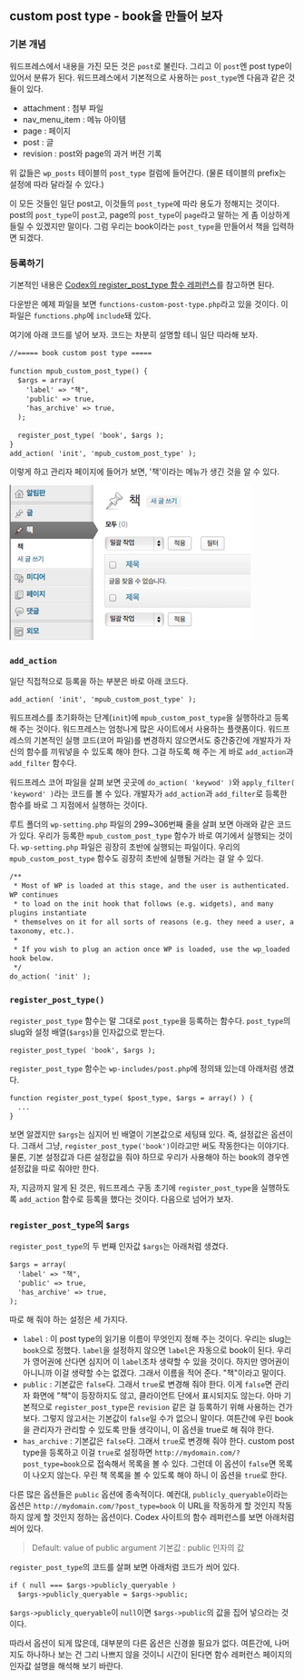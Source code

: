 ## custom post type - book을 만들어 보자

### 기본 개념

워드프레스에서 내용을 가진 모든 것은 `post`로 불린다. 그리고 이 `post`엔 post type이 있어서 분류가 된다. 워드프레스에서 기본적으로 사용하는 `post_type`엔 다음과 같은 것들이 있다.

* attachment : 첨부 파일
* nav_menu_item : 메뉴 아이템
* page : 페이지
* post : 글
* revision : post와 page의 과거 버전 기록

위 값들은 `wp_posts` 테이블의 `post_type` 컬럼에 들어간다. (물론 테이블의 prefix는 설정에 따라 달라질 수 있다.)

이 모든 것들인 일단 post고, 이것들의 `post_type`에 따라 용도가 정해지는 것이다. post의 `post_type`이 `post`고, page의 `post_type`이 `page`라고 말하는 게 좀 이상하게 들릴 수 있겠지만 말이다. 그럼 우리는 book이라는 `post_type`을 만들어서 책을 입력하면 되겠다.

### 등록하기

기본적인 내용은 [Codex의 register_post_type 함수 레퍼런스](http://codex.wordpress.org/Function_Reference/register_post_type)를 참고하면 된다.

다운받은 예제 파일을 보면 `functions-custom-post-type.php`라고 있을 것이다. 이 파일은 `functions.php`에 `include`돼 있다.

여기에 아래 코드를 넣어 보자. 코드는 차분히 설명할 테니 일단 따라해 보자.

    //===== book custom post type =====

    function mpub_custom_post_type() {
      $args = array(
        'label' => "책",
        'public' => true,
        'has_archive' => true,
      );

      register_post_type( 'book', $args );
    }
    add_action( 'init', 'mpub_custom_post_type' );

이렇게 하고 관리자 페이지에 들어가 보면, '책'이라는 메뉴가 생긴 것을 알 수 있다.

![관리자 메뉴에 책 항목이 추가된 모습](img/img01-admin-book-menu-simple.png)

### `add_action`

일단 직접적으로 등록을 하는 부분은 바로 아래 코드다.

    add_action( 'init', 'mpub_custom_post_type' );

워드프레스를 초기화하는 단계(`init`)에 `mpub_custom_post_type`을 실행하라고 등록해 주는 것이다. 워드프레스는 엄청나게 많은 사이트에서 사용하는 플랫폼이다. 워드프레스의 기본적인 실행 코드(코어 파일)를 변경하지 않으면서도 중간중간에 개발자가 자신의 함수를 끼워넣을 수 있도록 해야 한다. 그걸 하도록 해 주는 게 바로 `add_action`과 `add_filter` 함수다. 

워드프레스 코어 파일을 살펴 보면 곳곳에 `do_action( 'keywod' )`와 `apply_filter( 'keyword' )`라는 코드를 볼 수 있다. 개발자가 `add_action`과 `add_filter`로 등록한 함수를 바로 그 지점에서 실행하는 것이다.

루트 폴더의 `wp-setting.php` 파일의 299~306번째 줄을 살펴 보면 아래와 같은 코드가 있다. 우리가 등록한 `mpub_custom_post_type` 함수가 바로 여기에서 실행되는 것이다. `wp-setting.php` 파일은 굉장히 초반에 실행되는 파일이다. 우리의 `mpub_custom_post_type` 함수도 굉장히 초반에 실행될 거라는 걸 알 수 있다.

    /**
     * Most of WP is loaded at this stage, and the user is authenticated. WP continues
     * to load on the init hook that follows (e.g. widgets), and many plugins instantiate
     * themselves on it for all sorts of reasons (e.g. they need a user, a taxonomy, etc.).
     *
     * If you wish to plug an action once WP is loaded, use the wp_loaded hook below.
     */
    do_action( 'init' );

### `register_post_type()`

`register_post_type` 함수는 말 그대로 `post_type`을 등록하는 함수다. `post_type`의 slug와 설정 배열(`$args`)을 인자값으로 받는다.

    register_post_type( 'book', $args );

`register_post_type` 함수는 `wp-includes/post.php`에 정의돼 있는데 아래처럼 생겼다.

    function register_post_type( $post_type, $args = array() ) {
      ...
    }

보면 알겠지만 `$args`는 심지어 빈 배열이 기본값으로 세팅돼 있다. 즉, 설정값은 옵션이다. 그래서 그냥, `register_post_type('book')`이라고만 써도 작동한다는 이야기다. 물론, 기본 설정값과 다른 설정값을 줘야 하므로 우리가 사용해야 하는 book의 경우엔 설정값을 따로 줘야만 한다.

자, 지금까지 알게 된 것은, 워드프레스 구동 초기에 `register_post_type`을 실행하도록 `add_action` 함수로 등록을 했다는 것이다. 다음으로 넘어가 보자.

### `register_post_type`의 `$args`

`register_post_type`의 두 번째 인자값 `$args`는 아래처럼 생겼다.

    $args = array(
      'label' => "책",
      'public' => true,
      'has_archive' => true,
    );

따로 해 줘야 하는 설정은 세 가지다. 

* `label` : 이 post type의 읽기용 이름이 무엇인지 정해 주는 것이다. 우리는 slug는 `book`으로 정했다. `label`을 설정하지 않으면 `label`은 자동으로 book이 된다. 우리가 영어권에 산다면 심지어 이 `label`조차 생략할 수 있을 것이다. 하지만 영어권이 아니니까 이걸 생략할 수는 없겠다. 그래서 이름을 적어 준다. "책"이라고 말이다.
* `public` : 기본값은 `false`다. 그래서 `true`로 변경해 줘야 한다. 이게 `false`면 관리자 화면에 "책"이 등장하지도 않고, 클라이언트 단에서 표시되지도 않는다. 아마 기본적으로 `register_post_type`은 `revision` 같은 걸 등록하기 위해 사용하는 건가 보다. 그렇지 않고서는 기본값이 `false`일 수가 없으니 말이다. 여튼간에 우린 book을 관리자가 관리할 수 있도록 만들 생각이니, 이 옵션을 true로 해 줘야 한다.
* `has_archive` : 기본값은 `false`다. 그래서 `true`로 변경해 줘야 한다. custom post type을 등록하고 이걸 `true`로 설정하면 `http://mydomain.com/?post_type=book`으로 접속해서 목록을 볼 수 있다. 그런데 이 옵션이 `false`면 목록이 나오지 않는다. 우린 책 목록을 볼 수 있도록 해야 하니 이 옵션을 `true`로 한다.

다른 많은 옵션들은 `public` 옵션에 종속적이다. 예컨대, `publicly_queryable`이라는 옵션은 `http://mydomain.com/?post_type=book` 이 URL을 작동하게 할 것인지 작동하지 않게 할 것인지 정하는 옵션이다. Codex 사이트의 함수 레퍼런스를 보면 아래처럼 씌어 있다.

> Default: value of public argument
> 기본값 : public 인자의 값

`register_post_type`의 코드를 살펴 보면 아래처럼 코드가 씌어 있다.

    if ( null === $args->publicly_queryable )
      $args->publicly_queryable = $args->public;

`$args->publicly_queryable`이 `null`이면 `$args->public`의 값을 집어 넣으라는 것이다.

따라서 옵션이 되게 많은데, 대부분의 다른 옵션은 신경쓸 필요가 없다. 여튼간에, 나머지도 하나하나 보는 건 그리 나쁘지 않을 것이니 시간이 된다면 함수 레퍼런스 페이지의 인자값 설명을 해석해 보기 바란다.


